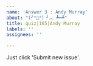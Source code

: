 ```yaml
---
name: 'Answer 3 : Andy Murray'
about: "(╯°□°）╯︵ ┻━┻"
title: quiz|165|Andy Murray
labels: ''
assignees: ''

---
```


Just click 'Submit new issue'.
